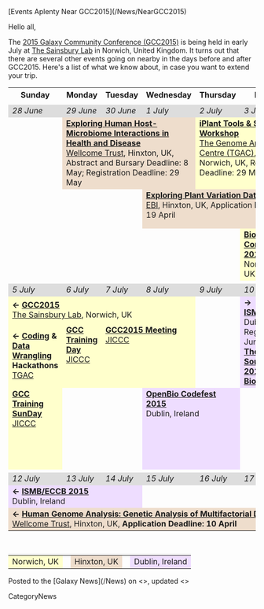 <div class='newsItemHeader'>[Events Aplenty Near GCC2015](/News/NearGCC2015)</div>

Hello all,

The [2015 Galaxy Community Conference (GCC2015)](http://gcc2015.tsl.ac.uk/) is being held in early July at [The Sainsbury Lab](http://www.tsl.ac.uk/) in Norwich, United Kingdom.  It turns out that there are several other events going on nearby in the days before and after GCC2015.  Here's a list of what we know about, in case you want to extend your trip.


<table>
  <tr class="th" >
    <th style=" width: 14%;"> Sunday </th>
    <th style=" width: 14%;"> Monday </th>
    <th style=" width: 14%;"> Tuesday </th>
    <th style=" width: 14%;"> Wednesday </th>
    <th style=" width: 14%;"> Thursday </th>
    <th style=" width: 14%;"> Friday </th>
    <th> Saturday </th>
  </tr>
  <tr>
    <td colspan=7 style=" border: none"> </td>
  </tr>
  <tr>
    <td style=" background-color: #ddd"> <em>28 June</em> </td>
    <td style=" background-color: #ddd"> <em>29 June</em> </td>
    <td style=" background-color: #ddd"> <em>30 June</em> </td>
    <td style=" background-color: #ddd"> <em>1 July</em> </td>
    <td style=" background-color: #ddd"> <em>2 July</em> </td>
    <td style=" background-color: #ddd"> <em>3 July</em> </td>
    <td style=" background-color: #ddd"> <em>4 July</em> </td>
  </tr>
  <tr>
    <td rowspan=3> </td>
    <td colspan=3 style=" background-color: #edc;"> <strong><a href='https://registration.hinxton.wellcome.ac.uk/display_info.asp?id=480'>Exploring Human Host-Microbiome Interactions in Health and Disease</a></strong><br /><a href='http://www.wellcome.ac.uk/Funding/Biomedical-science/Funded-projects/Major-initiatives/Wellcome-Trust-Sanger-Institute/Wellcome-Trust-Genome-Campus/index.htm'>Wellcome Trust</a>, Hinxton, UK, Abstract and Bursary Deadline: 8 May; Registration Deadline: 29 May </td>
    <td colspan=2 style=" vertical-align: top; background-color: #ffc;"> <strong><a href='http://www.tgac.ac.uk/361_Division/training-programme/courses-workshops/tgac-events/iplant-tools-and-services/'>iPlant Tools & Services Workshop</a></strong><br /> <a href='http://www.tgac.ac.uk/'>The Genome Analysis Centre (TGAC)</a>, Norwich, UK, Regis. Deadline: 29 May </td>
    <td rowspan=2 style=" vertical-align: top; text-align: left; background-color: #ffc;"> <div class='right'> <strong>&rarr;</strong></div> <strong><a href='http://gcc2015.tsl.ac.uk/'>GCC2015</a></strong><br /> <a href='http://www.tsl.ac.uk/'>The Sainsbury Lab</a>, Norwich, UK <br /><strong><a href='http://gcc2015.tsl.ac.uk/Hackathon/'>Coding</a> & <a href='http://gcc2015.tsl.ac.uk/data-hackathon/'>Data Wrangling</a> Hackathons</strong><br /> <a href='http://www.tgac.ac.uk/'>TGAC</a> </td>
  </tr>
  <tr>
    <td colspan=2 rowspan=2 style=" vertical-align: top; text-align: left;"> </td>
    <td colspan=3 style=" vertical-align: top; text-align: left; background-color: #edc;"> <strong><a href='http://www.ebi.ac.uk/training/course/mining-plant-variation-data'>Exploring Plant Variation Data</a></strong><br /><a href='http://www.ebi.ac.uk/'>EBI</a>, Hinxton, UK, Application Deadline 19 April </td>
  </tr>
  <tr>
    <td colspan=2> </td>
    <td style=" background-color: #ffc;"> <strong><a href='http://conf.biojs.net/'>BioJS Conference 2015</a></strong><br />Norwich, UK </td>
    <td style=" vertical-align: top; background-color: #ffc;"> <strong><a href='http://conf.biojs.net/#hackathon'>BioJS Hackathon</a></strong><br />Norwich, UK </td>
  </tr>
  <tr>
    <td colspan=7 style=" border: none"> </td>
  </tr>
  <tr>
    <td style=" background-color: #ddd"> <em>5 July</em> </td>
    <td style=" background-color: #ddd"> <em>6 July</em> </td>
    <td style=" background-color: #ddd"> <em>7 July</em> </td>
    <td style=" background-color: #ddd"> <em>8 July</em> </td>
    <td style=" background-color: #ddd"> <em>9 July</em> </td>
    <td style=" background-color: #ddd"> <em>10 July</em> </td>
    <td style=" background-color: #ddd"> <em>11 July</em> </td>
  </tr>
  <tr>
    <td colspan=4 style=" text-align: left; background-color: #ffc;"> <strong>&larr; <a href='http://gcc2015.tsl.ac.uk/'>GCC2015</a></strong><br /> <a href='http://www.tsl.ac.uk/'>The Sainsbury Lab</a>, Norwich, UK </td>
    <td rowspan=2> </td>
    <td colspan=2 rowspan=2 style=" text-align: left; background-color: #edf;"> <div class='right'><strong>&rarr;</strong></div> <strong><a href='/Events/ISMB2015/'>ISMB/ECCB 2015</a></strong><br /> Dublin, Ireland, Early Registration Deadline: 5 June<br /><strong><a href='/Events/ISMB2015/'>The Bioinformatics Open Source Conference (BOSC 2015)</a></strong><br /> <strong><a href='http://www.biovis.net/'>BioVis 2015</a></strong> </td>
  </tr>
  <tr>
    <td style=" background-color: #ffc;"> <strong>&larr; <a href='http://gcc2015.tsl.ac.uk/Hackathon/'>Coding</a> & <a href='http://gcc2015.tsl.ac.uk/data-hackathon/'>Data Wrangling</a> Hackathons</strong><br /> <a href='http://www.tgac.ac.uk/'>TGAC</a> </td>
    <td style=" vertical-align: top; background-color: #ffc;"> <strong><a href='http://gcc2015.tsl.ac.uk/Training-Day/#Training_Day'>GCC Training Day</a></strong><br /> <a href='https://www.jic.ac.uk/whats-on/conference-centre/'>JICCC</a> </td>
    <td colspan=2 style=" vertical-align: top; background-color: #ffc;"> <strong><a href='http://gcc2015.tsl.ac.uk/programme/'>GCC2015 Meeting</a></strong><br /><a href='https://www.jic.ac.uk/whats-on/conference-centre/'>JICCC</a> </td>
  </tr>
  <tr>
    <td style=" vertical-align: top; background-color: #ffc;"> <strong><a href='http://gcc2015.tsl.ac.uk/Training-Day/'>GCC Training SunDay</a></strong><br /> <a href='https://www.jic.ac.uk/whats-on/conference-centre/'>JICCC</a> </td>
    <td colspan=2> </td>
    <td colspan=2 style=" vertical-align: top; background-color: #edf;"> <strong><a href='http://www.open-bio.org/wiki/Codefest_2015'>OpenBio Codefest 2015</a></strong><br /> Dublin, Ireland </td>
    <td> </td>
    <td style=" background-color: #edc;"> <div class='right'> <strong>&rarr;</strong></div> <strong><a href='http://www.wellcome.ac.uk/Education-resources/Courses-and-conferences/Advanced-Courses-and-Scientific-Conferences/Advanced-Courses/WTX026851.htm'>Human Genome Analysis: Genetic Analysis of Multifactorial Diseases</a></strong> </td>
  </tr>
  <tr>
    <td colspan=7 style=" border: none"> </td>
  </tr>
  <tr>
    <td style=" background-color: #ddd"> <em>12 July</em> </td>
    <td style=" background-color: #ddd"> <em>13 July</em> </td>
    <td style=" background-color: #ddd"> <em>14 July</em> </td>
    <td style=" background-color: #ddd"> <em>15 July</em> </td>
    <td style=" background-color: #ddd"> <em>16 July</em> </td>
    <td style=" background-color: #ddd"> <em>17 July</em> </td>
    <td style=" background-color: #ddd"> <em>18 July</em> </td>
  </tr>
  <tr>
    <td colspan=3 style=" background-color: #edf;"> <strong>&larr; <a href='/Events/ISMB2015/'>ISMB/ECCB 2015</a></strong><br /> Dublin, Ireland </td>
    <td colspan=4> </td>
  </tr>
  <tr>
    <td colspan=6 style=" background-color: #edc;"> <strong>&larr; <a href='http://www.wellcome.ac.uk/Education-resources/Courses-and-conferences/Advanced-Courses-and-Scientific-Conferences/Advanced-Courses/WTX026851.htm'>Human Genome Analysis: Genetic Analysis of Multifactorial Diseases</a></strong><br /><a href='http://www.wellcome.ac.uk/Funding/Biomedical-science/Funded-projects/Major-initiatives/Wellcome-Trust-Sanger-Institute/Wellcome-Trust-Genome-Campus/index.htm'>Wellcome Trust</a>, Hinxton, UK, <strong>Application Deadline: 10 April</strong> </td>
    <td> </td>
  </tr>
</table>


<br />
<table>
  <tr>
    <td style=" background-color: #ffc;"> Norwich, UK </td>
    <td style=" border: none"> </td>
    <td style=" background-color: #edc;"> Hinxton, UK </td>
    <td style=" border: none"> </td>
    <td style=" background-color: #edf;"> Dublin, Ireland </td>
  </tr>
</table>


<div class='newsItemFooter'>Posted to the [Galaxy News](/News) on <<Date(2015-04-08T00:30:48Z)>>, updated <<Date(2015-05-31T22:28:05Z)>> </div>

CategoryNews
